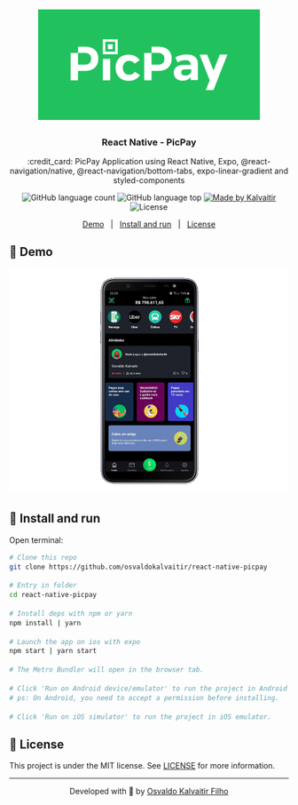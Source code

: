 <h1 align="center">
    <img src="/.github/assets/logo.png"
    width="400px"
    alt="Logo" />
</h1>

<h3 align="center">
  React Native - PicPay
</h3>

<p align="center">
  :credit_card: PicPay Application using React Native, Expo, @react-navigation/native, @react-navigation/bottom-tabs, expo-linear-gradient and styled-components
</p>

<p align="center">
  <img alt="GitHub language count" src="https://img.shields.io/github/languages/count/osvaldokalvaitir/react-native-picpay.svg?color=00A83A">

  <img alt="GitHub language top" src="https://img.shields.io/github/languages/top/osvaldokalvaitir/react-native-picpay.svg?color=00A83A">

  <a href="https://kalvaitir.com/">
    <img alt="Made by Kalvaitir" src="https://img.shields.io/badge/made%20by-Kalvaitir-00A83A">
  </a>

  <img alt="License" src="https://img.shields.io/badge/license-MIT-00A83A">
</p>

<p align="center">
  <a href="#iphone-demo">Demo</a>&nbsp;&nbsp;&nbsp;|&nbsp;&nbsp;&nbsp;<a href="#wrench-install-and-run">Install and run</a>&nbsp;&nbsp;&nbsp;|&nbsp;&nbsp;&nbsp;<a href="#memo-license">License</a>
</p>

## :iphone: Demo

![Demo](/.github/assets/demo.gif)

## :wrench: Install and run

Open terminal:

```sh
# Clone this repo
git clone https://github.com/osvaldokalvaitir/react-native-picpay

# Entry in folder
cd react-native-picpay

# Install deps with npm or yarn
npm install | yarn

# Launch the app on ios with expo
npm start | yarn start

# The Metro Bundler will open in the browser tab.

# Click 'Run on Android device/emulator' to run the project in Android emulator.
# ps: On Android, you need to accept a permission before installing.

# Click 'Run on iOS simulator' to run the project in iOS emulator.
```

## :memo: License

This project is under the MIT license. See [LICENSE](/LICENSE) for more information.

---

<p align="center">
Developed with 💚 by <a href="https://www.linkedin.com/in/osvaldokalvaitir">Osvaldo Kalvaitir Filho</a>
</p>
